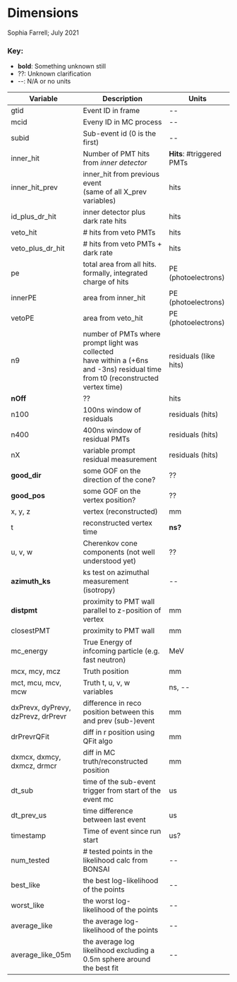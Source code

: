 # Dimensions
Sophia Farrell; July 2021

### Key: 
- **bold**: Something unknown still
- ??: Unknown clarification
- --: N/A or no units 

| Variable | Description | Units |
| --- | --- | --- |
| gtid | Event ID in frame | -- |
| mcid | Eveny ID in MC process | -- |
| subid | Sub-event id (0 is the first) | -- |
| inner_hit | Number of PMT hits from _inner detector_ | **Hits**: #triggered PMTs |
| inner_hit_prev | inner_hit from previous event <br> (same of all X_prev variables) | hits |
| id_plus_dr_hit | inner detector plus dark rate hits | hits |  
| veto_hit | # hits from veto PMTs | hits |
| veto_plus_dr_hit | # hits from veto PMTs + dark rate | hits | 
| pe | total area from all hits. formally, integrated charge of hits | PE (photoelectrons) | 
| innerPE | area from inner_hit | PE (photoelectrons) | 
| vetoPE | area from veto_hit | PE (photoelectrons) | 
| n9 | number of PMTs where prompt light was collected <br> have within a (+6ns and -3ns) residual time <br> from t0 (reconstructed vertex time) | residuals (like hits) |
| **nOff** | ?? | hits |
| n100 | 100ns window of residuals | residuals (hits) |
| n400 | 400ns window of residual PMTs | residuals (hits) |
| nX | variable prompt residual measurement | residuals (hits) |
| **good_dir** | some GOF on the direction of the cone? | ?? |
| **good_pos** | some GOF on the vertex position? | ?? |
| x, y, z | vertex (reconstructed) | mm |
| t | reconstructed vertex time | **ns?** |
| u, v, w | Cherenkov cone components (not well understood yet) | ?? |
| **azimuth_ks** | ks test on azimuthal measurement (isotropy) | -- |
| **distpmt** | proximity to PMT wall parallel to z-position of vertex | mm |
| closestPMT | proximity to PMT wall | mm |
| mc_energy | True Energy of infcoming particle (e.g. fast neutron) | MeV | 
| mcx, mcy, mcz | Truth position | mm |
| mct, mcu, mcv, mcw | Truth t, u, v, w variables | ns, -- |
| dxPrevx, dyPrevy, dzPrevz, drPrevr | difference in reco position between this and prev (sub-)event | mm |
| drPrevrQFit | diff in r position using QFit algo | mm |
| dxmcx, dxmcy, dxmcz, drmcr | diff in MC truth/reconstructed position | mm |
| dt_sub | time of the sub-event trigger from start of the event mc | us |
| dt_prev_us | time difference between last event | us | 
| timestamp | Time of event since run start | us? |
| num_tested | # tested points in the likelihood calc from BONSAI | -- |
| best_like | the best log-likelihood of the points | -- |
| worst_like | the worst log-likelihood of the points | -- |
| average_like | the average log-likelihood of the points | -- |
| average_like_05m | the average log likelihood excluding a 0.5m sphere around the best fit | -- |%   
